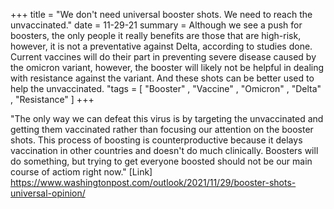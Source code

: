 +++ title = "We don't need universal booster shots. We need to reach the unvaccinated." 
date = 11-29-21 
summary = Although we see a push for boosters, the only people it really benefits are those that are high-risk, however, it is not a preventative against Delta, according to studies done. Current vaccines will do their part in preventing severe disease caused by the omicron variant, however, the booster will likely not be helpful in dealing with resistance against the variant. And these shots can be better used to help the unvaccinated. 
"tags = [ "Booster" , "Vaccine" , "Omicron" , "Delta" , "Resistance" ]
+++

"The only way we can defeat this virus is by targeting the unvaccinated and getting them vaccinated rather than focusing our attention on the booster shots. This process of boosting is counterproductive because it delays vaccination in other countries and doesn't do much clinically. Boosters will do something, but trying to get everyone boosted should not be our main course of actiom right now." 
[Link] https://www.washingtonpost.com/outlook/2021/11/29/booster-shots-universal-opinion/
